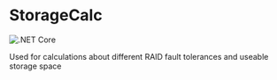# StorageCalc

![.NET Core](https://github.com/dahafner/StorageCalc/workflows/.NET%20Core/badge.svg)

Used for calculations about different RAID fault tolerances and useable storage space
